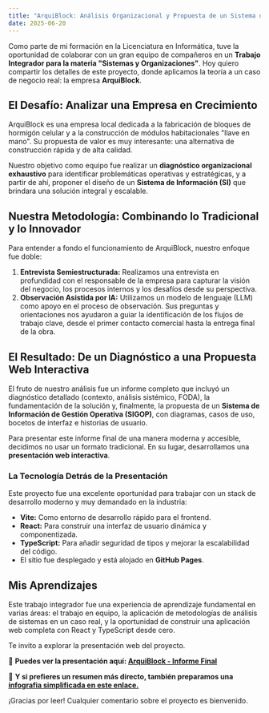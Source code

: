 ```yaml
---
title: "ArquiBlock: Análisis Organizacional y Propuesta de un Sistema de Información"
date: 2025-06-20
---
```


Como parte de mi formación en la Licenciatura en Informática, tuve la oportunidad de colaborar con un gran equipo de compañeros en un **Trabajo Integrador para la materia "Sistemas y Organizaciones"**. Hoy quiero compartir los detalles de este proyecto, donde aplicamos la teoría a un caso de negocio real: la empresa **ArquiBlock**.

## El Desafío: Analizar una Empresa en Crecimiento

ArquiBlock es una empresa local dedicada a la fabricación de bloques de hormigón celular y a la construcción de módulos habitacionales "llave en mano". Su propuesta de valor es muy interesante: una alternativa de construcción rápida y de alta calidad.

Nuestro objetivo como equipo fue realizar un **diagnóstico organizacional exhaustivo** para identificar problemáticas operativas y estratégicas, y a partir de ahí, proponer el diseño de un **Sistema de Información (SI)** que brindara una solución integral y escalable.

## Nuestra Metodología: Combinando lo Tradicional y lo Innovador

Para entender a fondo el funcionamiento de ArquiBlock, nuestro enfoque fue doble:

1.  **Entrevista Semiestructurada:** Realizamos una entrevista en profundidad con el responsable de la empresa para capturar la visión del negocio, los procesos internos y los desafíos desde su perspectiva.
2.  **Observación Asistida por IA:** Utilizamos un modelo de lenguaje (LLM) como apoyo en el proceso de observación. Sus preguntas y orientaciones nos ayudaron a guiar la identificación de los flujos de trabajo clave, desde el primer contacto comercial hasta la entrega final de la obra.

## El Resultado: De un Diagnóstico a una Propuesta Web Interactiva

El fruto de nuestro análisis fue un informe completo que incluyó un diagnóstico detallado (contexto, análisis sistémico, FODA), la fundamentación de la solución y, finalmente, la propuesta de un **Sistema de Información de Gestión Operativa (SIGOP)**, con diagramas, casos de uso, bocetos de interfaz e historias de usuario.

Para presentar este informe final de una manera moderna y accesible, decidimos no usar un formato tradicional. En su lugar, desarrollamos una **presentación web interactiva**.

### La Tecnología Detrás de la Presentación

Este proyecto fue una excelente oportunidad para trabajar con un stack de desarrollo moderno y muy demandado en la industria:

* **Vite:** Como entorno de desarrollo rápido para el frontend.
* **React:** Para construir una interfaz de usuario dinámica y componentizada.
* **TypeScript:** Para añadir seguridad de tipos y mejorar la escalabilidad del código.
* El sitio fue desplegado y está alojado en **GitHub Pages**.

## Mis Aprendizajes

Este trabajo integrador fue una experiencia de aprendizaje fundamental en varias áreas: el trabajo en equipo, la aplicación de metodologías de análisis de sistemas en un caso real, y la oportunidad de construir una aplicación web completa con React y TypeScript desde cero.

Te invito a explorar la presentación web del proyecto.

🚀 **Puedes ver la presentación aquí: [ArquiBlock - Informe Final](https://miyobran.github.io/arquiblock-presentacion/)**

📄 **Y si prefieres un resumen más directo, también preparamos una [infografia simplificada en este enlace.](https://miyobran.github.io/arquiblock-presentacion/presentacion.html)**

¡Gracias por leer! Cualquier comentario sobre el proyecto es bienvenido.
